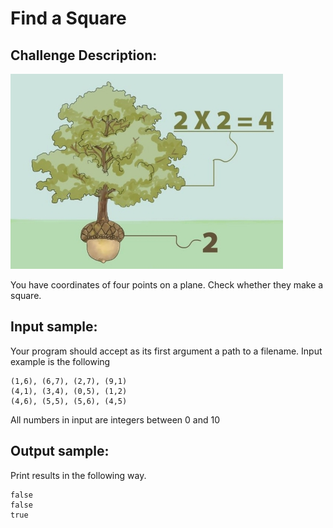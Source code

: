 Find a Square
=============

Challenge Description:
----------------------

![Challenge Image](find_a_square.jpg)

You have coordinates of four points on a plane. Check whether they make a square. 

Input sample:
------------

Your program should accept as its first argument a path to a filename. Input example is the following 

    (1,6), (6,7), (2,7), (9,1)
    (4,1), (3,4), (0,5), (1,2)
    (4,6), (5,5), (5,6), (4,5)

All numbers in input are integers between 0 and 10   
    
Output sample:
------------

Print results in the following way. 

    false
    false
    true